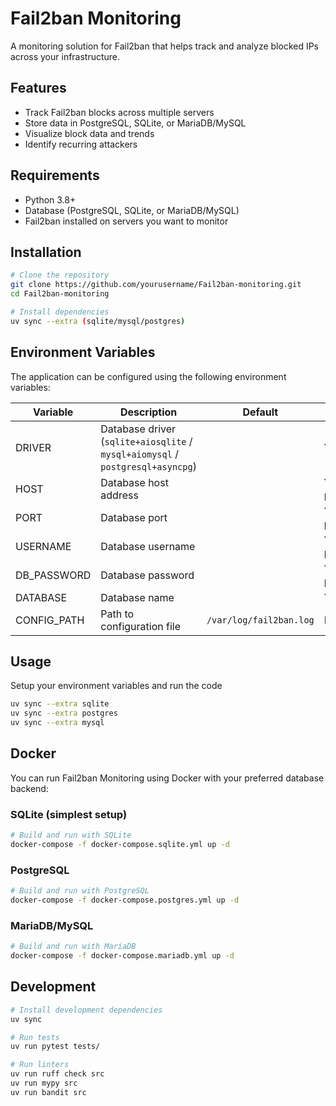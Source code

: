 # Fail2ban Monitoring

A monitoring solution for Fail2ban that helps track and analyze blocked IPs across your infrastructure.

## Features

- Track Fail2ban blocks across multiple servers
- Store data in PostgreSQL, SQLite, or MariaDB/MySQL
- Visualize block data and trends
- Identify recurring attackers

## Requirements

- Python 3.8+
- Database (PostgreSQL, SQLite, or MariaDB/MySQL)
- Fail2ban installed on servers you want to monitor

## Installation

```bash
# Clone the repository
git clone https://github.com/yourusername/Fail2ban-monitoring.git
cd Fail2ban-monitoring

# Install dependencies
uv sync --extra (sqlite/mysql/postgres)
```

## Environment Variables

The application can be configured using the following environment variables:

| Variable | Description | Default | Required |
|----------|-------------|---------|----------|
| DRIVER | Database driver (```sqlite+aiosqlite``` / ```mysql+aiomysql``` / ```postgresql+asyncpg```) |  | Yes |
| HOST | Database host address |  | Yes (for postgres/mariadb) |
| PORT| Database port |  | Yes (for postgres/mariadb) |
| USERNAME| Database username |  | Yes (for postgres/mariadb) |
| DB_PASSWORD | Database password | | Yes (for postgres/mariadb) |
| DATABASE | Database name |  | Yes |
| CONFIG_PATH | Path to configuration file | ```/var/log/fail2ban.log``` | No |

## Usage

Setup your environment variables and run the code

```bash
uv sync --extra sqlite
uv sync --extra postgres
uv sync --extra mysql
```

## Docker

You can run Fail2ban Monitoring using Docker with your preferred database backend:

### SQLite (simplest setup)

```bash
# Build and run with SQLite
docker-compose -f docker-compose.sqlite.yml up -d
```

### PostgreSQL

```bash
# Build and run with PostgreSQL
docker-compose -f docker-compose.postgres.yml up -d
```

### MariaDB/MySQL

```bash
# Build and run with MariaDB
docker-compose -f docker-compose.mariadb.yml up -d
```

## Development

```bash
# Install development dependencies
uv sync

# Run tests
uv run pytest tests/

# Run linters
uv run ruff check src
uv run mypy src
uv run bandit src
```
